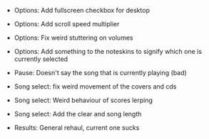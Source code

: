 - Options: Add fullscreen checkbox for desktop
- Options: Add scroll speed multiplier
- Options: Fix weird stuttering on volumes
- Options: Add something to the noteskins to signify which one is currently selected

- Pause: Doesn't say the song that is currently playing (bad)
- Song select: fix weird movement of the covers and cds
- Song select: Weird behaviour of scores lerping
- Song select: Add the clear and song length
- Results: General rehaul, current one sucks

<!-- - Add events for bpm changes, this can be done with having an array of ChartBPM which would have something like this
```ts
class ChartBPM {
	time: 20.6
	value: 160,
	tweenSpeed: 0,
}
```

And then a song will have an array of that and when time is reached a tween will get triggered which will be linear and will take 'tweenSpeed' seconds, and then do Conductor.changeBPM(p) -->